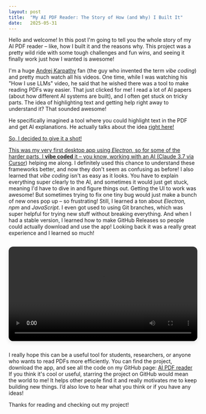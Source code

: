 ```yaml
---
layout: post
title:  "My AI PDF Reader: The Story of How (and Why) I Built It"
date:   2025-05-31
---
```


<p class="intro"><span class="dropcap">H</span>ello and welcome! In this post I'm going to tell you the whole story of my AI PDF reader – like, how I built it and the reasons why. This project was a pretty wild ride with some tough challenges and fun wins, and seeing it finally work just how I wanted is awesome!</p>

I'm a huge <a href="https://karpathy.ai/">Andrej Karpathy</a> fan (the guy who invented the term <em>vibe coding</em>) and pretty much watch all his videos. One time, while I was watching his "How I use LLMs" video, he said that he wished there was a tool to make reading PDFs way easier. That just clicked for me! I read a lot of AI papers (about how different AI systems are built), and I often get stuck on tricky parts. The idea of highlighting text and getting help right away to understand it? That sounded awesome!

He specifically imagined a tool where you could highlight text in the PDF and get AI explanations. He actually talks about the idea <a href="https://www.youtube.com/watch?v=EWvNQjAaOHw&t=3507s">right here!

So, I decided to give it a shot!

This was my very first desktop app using <em>Electron</em>, so for some of the harder parts, I <strong>vibe coded</strong> it – you know, working with an AI (Claude 3.7 via <a href="https://www.cursor.com/">Cursor</a>) helping me along. I definitely used this chance to understand these frameworks better, and now they don't seem as confusing as before! I also learned that <em>vibe coding</em> isn't as easy as it looks. You have to explain everything super clearly to the AI, and sometimes it would just get stuck, meaning I'd have to dive in and figure things out. Getting the UI to work was awesome! But sometimes trying to fix one tiny bug would just make a bunch of new ones pop up – so frustrating! Still, I learned a ton about <em>Electron,</em> <em>npm</em> and <em>JavaScript</em>. I even got used to using Git branches, which was super helpful for trying new stuff without breaking everything. And when I had a stable version, I learned how to make GitHub Releases so people could actually download and use the app! Looking back it was a really great experience and I learned so much!

<div style="text-align: center; margin: 2em 0;">
  <video controls width="720" style="max-width: 100%; border-radius: 12px; box-shadow: 0 4px 12px rgba(0,0,0,0.1);">
    <source src="https://github.com/adrirubio/ai-pdf-reader-demo/raw/main/demo-ai-pdf-reader.mp4" type="video/mp4">
    Your browser does not support the video tag.
  </video>
</div>

I really hope this can be a useful tool for students, researchers, or anyone who wants to read PDFs more efficiently.
You can find the project, download the app, and see all the code on my GitHub page: <a href="https://github.com/adrirubio/ai-pdf-reader">AI PDF reader</a><br>
If you think it's cool or useful, starring the project on GitHub would mean the world to me! It helps other people find it and really motivates me to keep building new things. I’d also love to hear what you think or if you have any ideas!

Thanks for reading and checking out my project!
